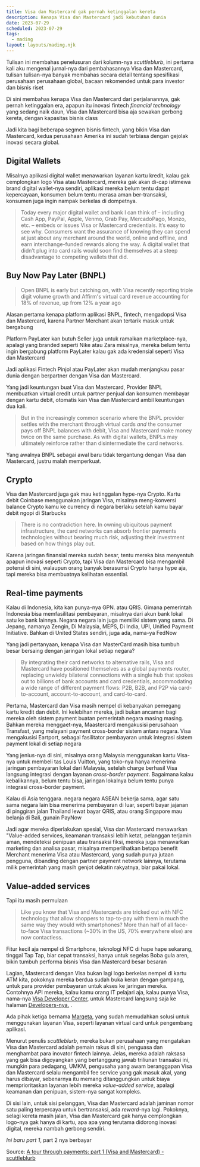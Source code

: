 ```yaml
---
title: Visa dan Mastercard gak pernah ketinggalan kereta
description: Kenapa Visa dan Mastercard jadi kebutuhan dunia
date: 2023-07-29
scheduled: 2023-07-29
tags:
  - mading
layout: layouts/mading.njk
---
```


Tulisan ini membahas penelusuran dari kolumn-nya *scuttleblurb*, ini pertama kali aku mengenal jurnal-nya dari pembahasannya Visa dan Mastercard, tulisan tulisan-nya banyak membahas secara detail tentang spesifikasi perusahaan perusahaan global, bacaan rekomended untuk para investor dan bisnis riset

Di sini membahas kenapa Visa dan Mastercard dari perjalanannya, gak pernah ketinggalan era, apapun itu inovasi fintech *financial technology* yang sedang naik daun, Visa dan Mastercard bisa aja sewakan gerbong kereta, dengan kapasitas bisnis class

Jadi kita bagi beberapa segmen bisnis fintech, yang bikin Visa dan Mastercard, kedua perusahaan Amerika ini sudah terbiasa dengan gejolak inovasi secara global.

## Digital Wallets

Misalnya aplikasi digital wallet menawarkan layanan kartu kredit, kalau gak cemplongkan logo Visa atau Mastercard, mereka gak akan di-cap istimewa brand digital wallet-nya sendiri, aplikasi mereka belum tentu dapat kepercayaan, konsumen belum tentu merasa aman ber-transaksi, konsumen juga ingin nampak berkelas di dompetnya.

> Today every major digital wallet and bank I can think of – including Cash App, PayPal, Apple, Venmo, Grab Pay, MercadoPago, Monzo, etc. – embeds or issues Visa or Mastercard credentials. It’s easy to see why. Consumers want the assurance of knowing they can spend at just about any merchant around the world, online and offline, and earn interchange-funded rewards along the way. A digital wallet that didn’t plug into card rails would soon find themselves at a steep disadvantage to competing wallets that did.


## Buy Now Pay Later (BNPL)

> Open BNPL is early but catching on, with Visa recently reporting triple digit volume growth and Affirm's virtual card revenue accounting for 18% of revenue, up from 12% a year ago

Alasan pertama kenapa platform aplikasi BNPL, fintech, mengadopsi Visa dan Mastercard, karena Partner Merchant akan tertarik masuk untuk bergabung

Platform PayLater kan butuh Seller juga untuk ramaikan marketplace-nya, apalagi yang branded seperti Nike atau Zara misalnya, mereka belum tentu ingin bergabung platform PayLater kalau gak ada kredensial seperti Visa dan Mastercard

Jadi aplikasi Fintech Pinjol atau PayLater akan mudah menjangkau pasar dunia dengan berpartner dengan Visa dan Mastercard. 

Yang jadi keuntungan buat Visa dan Mastercard, Provider BNPL membuatkan virtual credit untuk partner penjual dan konsumen membayar dengan kartu debit, otomatis kan Visa dan Mastercard ambil keuntungan dua kali.

> But in the increasingly common scenario where the BNPL provider settles with the merchant through virtual cards _and_ the consumer pays off BNPL balances with debit, Visa and Mastercard make money twice on the same purchase. As with digital wallets, BNPLs may ultimately reinforce rather than disintermediate the card networks.

Yang awalnya BNPL sebagai awal baru tidak tergantung dengan Visa dan Mastercard, justru malah memperkuat.

## Crypto

Visa dan Mastercard juga gak mau ketinggalan hype-nya Crypto. Kartu debit Coinbase menggunakan jaringan Visa, misalnya meng-konversi balance Crypto kamu ke currency di negara berlaku setelah kamu bayar debit ngopi di Starbucks

> There is no contradiction here. In owning ubiquitous payment infrastructure, the card networks can absorb frontier payments technologies without bearing much risk, adjusting their investment based on how things play out.

Karena jaringan finansial mereka sudah besar, tentu mereka bisa menyentuh apapun inovasi seperti Crypto, tapi Visa dan Mastercard bisa mengambil potensi di sini, walaupun orang banyak berasumsi Crypto hanya hype aja, tapi mereka bisa membuatnya kelihatan essential.

## Real-time payments

Kalau di Indonesia, kita kan punya-nya GPN. atau QRIS. Gimana pemerintah Indonesia bisa memfasilitasi pembayaran, misalnya dari akun bank lokal satu ke bank lainnya.  Negara negara lain juga memiliki sistem yang sama. Di Jepang, namanya Zengin, Di Malaysia, MEPS, Di India, UPI, Unified Payment Initiative. Bahkan di United States sendiri, juga ada, nama-ya FedNow

Yang jadi pertanyaan, kenapa Visa dan MasterCard masih bisa tumbuh besar bersaing dengan jaringan lokal setiap negara?

> By integrating their card networks to alternative rails, Visa and Mastercard have positioned themselves as a global payments router, replacing unwieldy bilateral connections with a single hub that spokes out to billions of bank accounts and card credentials, accommodating a wide range of different payment flows: P2B, B2B, and P2P via card-to-account, account-to-account, and card-to-card.

Pertama, Mastercard dan Visa masih nempel di kebanyakan pemegang kartu kredit dan debit. Ini kelebihan mereka, jadi bukan ancaman bagi mereka oleh sistem payment buatan pemerintah negara masing masing. Bahkan mereka menggaet-nya,  Maastercard mengakusisi perusahaan Transfast, yang melayani payment cross-border sistem antara negara. Visa mengakusisi Eartport, sebagai fasilitator pembayaran untuk integrasi sistem payment lokal di setiap negara

Yang jenius-nya di sini, misalnya orang Malaysia menggunakan kartu Visa-nya untuk membeli tas Louis Vuitton, yang toko-nya hanya menerima jaringan pembayaran lokal dari Malaysia, setelah charge berhasil Visa langsung integrasi dengan layanan *cross-border payment*.   Bagaimana kalau kebalikannya, belum tentu bisa, jaringan lokalnya belum tentu punya integrasi cross-border payment.

Kalau di Asia tenggara. negara negara ASEAN bekerja sama, agar satu sama negara lain bisa menerima pembayaran di luar, seperti bayar jajanan di pinggiran jalan Thailand lewat bayar QRIS, atau orang Singapore mau belanja di Bali, gunain PayNow

Jadi agar mereka diperlakukan spesial, Visa dan Mastercard menawarkan "Value-added services, keamanan transaksi lebih ketat, pelanggan terjamin aman, mendeteksi penipuan atau transaksi fiksi, mereka juga menawarkan marketing dan analisa pasar, misalnya memperlihatkan betapa benefit Merchant menerima Visa atau Mastercard, yang sudah punya jutaan pengguna, dibanding dengan partner payment network lainnya, terutama milik pemerintah yang masih genjot dekatin rakyatnya, biar pakai lokal.

## Value-added services

Tapi itu masih permulaan

> Like you know that Visa and Mastercards are tricked out with NFC technology that allow shoppers to tap-to-pay with them in much the same way they would with smartphones? More than half of all face-to-face Visa transactions (~30% in the US, 70% everywhere else) are now contactless.

Fitur kecil aja nempel di Smartphone, teknologi NFC di hape hape sekarang, tinggal Tap Tap, biar cepat transaksi, hanya untuk segelas Boba gula aren, bikin tumbuh performa bisnis Visa dan Mastercard besar besaran

Lagian, Mastercard dengan Visa bukan lagi logo berkelas nempel di kartu ATM kita, pokoknya mereka berdua sudah buka keran dengan gampang, untuk para provider pembayaran untuk akses ke jaringan mereka. Contohnya API mereka, kalau kamu orang IT pelajari aja, kalau punya Visa, nama-nya [Visa Developer Center](https://developer.visa.com/), untuk Mastercard langsung saja ke halaman [Developers-nya.](https://developer.mastercard.com/apis) . 

Ada pihak ketiga bernama [Marqeta](https://www.marqeta.com), yang sudah memudahkan solusi untuk menggunakan layanan Visa, seperti layanan virtual card untuk pengembang aplikasi.

Menurut penulis *scuttleblurb*, mereka bukan perusahaan yang mengatakan Visa dan Mastercard adalah pemain rakus di sini, penguasa dan menghambat para inovator fintech lainnya.  Jelas, mereka adalah raksasa yang gak bisa digoyangkan yang bertanggung jawab triliunan transaksi ini, mungkin para pedagang, UMKM, pengusaha yang awam beranggapan Visa dan Mastercard selalu mengambil fee service yang gak masuk akal, yang harus dibayar, sebenarnya itu memang ditanggungkan untuk biaya memprioritaskan layanan lebih mereka *value-added service*, apalagi keamanan dan penipuan, sistem-nya sangat kompleks.

Di sisi lain, untuk sisi pelanggan, Visa dan Mastercard adalah jaminan nomor satu paling terpercaya untuk bertransaksi, ada *reward*-nya lagi. Pokoknya, selagi kereta masih jalan, Visa dan Mastercard gak hanya cemplongkan logo-nya gak hanya di kartu, apa apa yang terutama didorong inovasi digital, mereka nambah gerbong sendiri. 

*Ini baru part 1*, part 2 nya berbayar

Source: [A tour through payments: part 1 (Visa and Mastercard) - scuttleblurb](https://scuttleblurb.substack.com/p/a-tour-through-payments-part-1-visa)